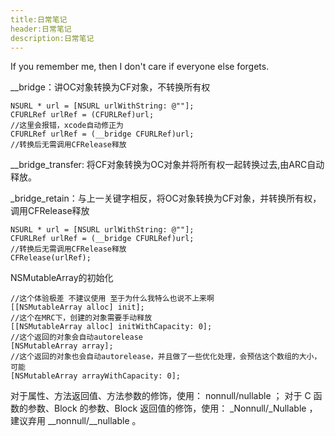 ```yaml
---
title:日常笔记
header:日常笔记
description:日常笔记
---
```


If you remember me, then I don't care if everyone else forgets.

__bridge：讲OC对象转换为CF对象，不转换所有权

	NSURL * url = [NSURL urlWithString: @""];
	CFURLRef urlRef = (CFURLRef)url;
	//这里会报错，xcode自动修正为
	CFURLRef urlRef = (__bridge CFURLRef)url;
	//转换后无需调用CFRelease释放

__bridge_transfer: 将CF对象转换为OC对象并将所有权一起转换过去,由ARC自动释放。

_bridge_retain：与上一关键字相反，将OC对象转换为CF对象，并转换所有权，调用CFRelease释放

	NSURL * url = [NSURL urlWithString: @""];
	CFURLRef urlRef = (__bridge CFURLRef)url;
	//转换后无需调用CFRelease释放
	CFRelease(urlRef);
	
NSMutableArray的初始化

	//这个体验极差 不建议使用 至于为什么我特么也说不上来啊
	[[NSMutableArray alloc] init];
	//这个在MRC下，创建的对象需要手动释放
	[[NSMutableArray alloc] initWithCapacity: 0];
	//这个返回的对象会自动autorelease
	[NSMutableArray array];
	//这个返回的对象也会自动autorelease，并且做了一些优化处理，会预估这个数组的大小，可能
	[NSMutableArray arrayWithCapacity: 0];
	
对于属性、方法返回值、方法参数的修饰，使用： nonnull/nullable ；
对于 C 函数的参数、Block 的参数、Block 返回值的修饰，使用： _Nonnull/_Nullable ， 建议弃用 __nonnull/__nullable 。